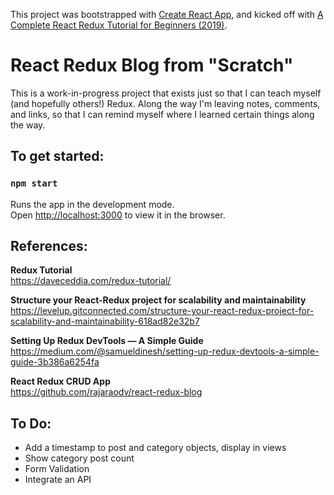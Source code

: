 
This project was bootstrapped with [Create React App](https://github.com/facebook/create-react-app), and kicked off with [A Complete React Redux Tutorial for Beginners (2019)](https://daveceddia.com/redux-tutorial/).

# React Redux Blog from "Scratch"

This is a work-in-progress project that exists just so that I can teach myself (and hopefully others!) Redux. Along the way I'm leaving notes, comments, and links, so that I can remind myself where I learned certain things along the way.

## To get started:

### `npm start`

Runs the app in the development mode.<br />
Open [http://localhost:3000](http://localhost:3000) to view it in the browser.

## References:

**Redux Tutorial**  
https://daveceddia.com/redux-tutorial/

**Structure your React-Redux project for scalability and maintainability**  
https://levelup.gitconnected.com/structure-your-react-redux-project-for-scalability-and-maintainability-618ad82e32b7

**Setting Up Redux DevTools — A Simple Guide**  
https://medium.com/@samueldinesh/setting-up-redux-devtools-a-simple-guide-3b386a6254fa

**React Redux CRUD App**  
https://github.com/rajaraodv/react-redux-blog

## To Do:
* Add a timestamp to post and category objects, display in views
* Show category post count
* Form Validation
* Integrate an API